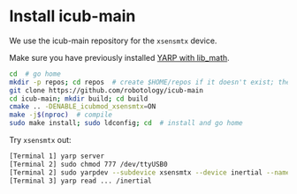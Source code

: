 # Install icub-main

We use the icub-main repository for the `xsensmtx` device.

Make sure you have previously installed [YARP with lib_math](install-yarp.md).

```bash
cd  # go home
mkdir -p repos; cd repos  # create $HOME/repos if it doesn't exist; then, enter it
git clone https://github.com/robotology/icub-main
cd icub-main; mkdir build; cd build
cmake .. -DENABLE_icubmod_xsensmtx=ON
make -j$(nproc)  # compile
sudo make install; sudo ldconfig; cd  # install and go home
```

Try `xsensmtx` out:
```bash
[Terminal 1] yarp server
[Terminal 2] sudo chmod 777 /dev/ttyUSB0
[Terminal 2] sudo yarpdev --subdevice xsensmtx --device inertial --name /inertial
[Terminal 3] yarp read ... /inertial
```
